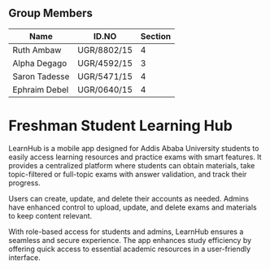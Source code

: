
## Group Members

| Name            | ID.NO       | Section |
| --------------- | ----------- | ------- |
| Ruth Ambaw      | UGR/8802/15 | 4       |
| Alpha Degago    | UGR/4592/15 | 3       |
| Saron Tadesse   | UGR/5471/15 | 4       |
| Ephraim Debel   | UGR/0640/15 | 4       |

# Freshman Student Learning Hub

LearnHub is a mobile app designed for Addis Ababa University students to easily access learning resources and practice exams with smart features. It provides a centralized platform where students can obtain materials, take topic-filtered or full-topic exams with answer validation, and track their progress.

Users can create, update, and delete their accounts as needed. Admins have enhanced control to upload, update, and delete exams and materials to keep content relevant.

With role-based access for students and admins, LearnHub ensures a seamless and secure experience. The app enhances study efficiency by offering quick access to essential academic resources in a user-friendly interface.
